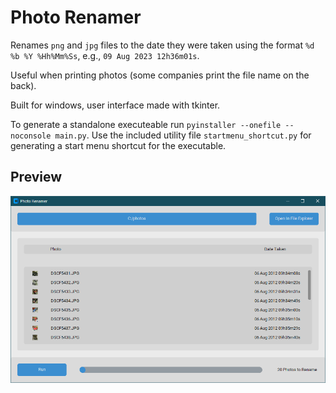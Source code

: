 # Photo Renamer

Renames `png` and `jpg` files to the date they were taken using the format `%d %b %Y %Hh%Mm%Ss`, e.g., `09 Aug 2023 12h36m01s`.

Useful when printing photos (some companies print the file name on the back).

Built for windows, user interface made with tkinter.

To generate a standalone executeable run `pyinstaller --onefile --noconsole main.py`. Use the included utility file `startmenu_shortcut.py` for generating a start menu shortcut for the executable.

## Preview

![Demo of user interface](demo.png)
